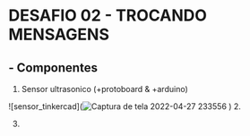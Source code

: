 # DESAFIO 02 - TROCANDO MENSAGENS

## - **Componentes**

1. Sensor ultrasonico (+protoboard & +arduino)

  ![sensor_tinkercad](![Captura de tela 2022-04-27 233556](https://user-images.githubusercontent.com/99812296/165665579-0fdba68f-6c30-47b9-a116-8f618b1c5bb3.png)
)
2.

3.
